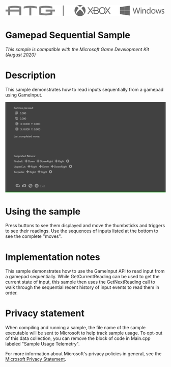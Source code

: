   ![](./media/image1.png)

#   Gamepad Sequential Sample

*This sample is compatible with the Microsoft Game Development Kit
(August 2020)*

# Description

This sample demonstrates how to read inputs sequentially from a gamepad
using GameInput.

![](./media/image3.png)

# Using the sample

Press buttons to see them displayed and move the thumbsticks and
triggers to see their readings. Use the sequences of inputs listed at
the bottom to see the complete "moves".

# Implementation notes

This sample demonstrates how to use the GameInput API to read input from
a gamepad sequentially. While GetCurrentReading can be used to get the
current state of input, this sample then uses the GetNextReading call to
walk through the sequential recent history of input events to read them
in order.

# Privacy statement

When compiling and running a sample, the file name of the sample
executable will be sent to Microsoft to help track sample usage. To
opt-out of this data collection, you can remove the block of code in
Main.cpp labeled "Sample Usage Telemetry".

For more information about Microsoft's privacy policies in general, see
the [Microsoft Privacy
Statement](https://privacy.microsoft.com/en-us/privacystatement/).
